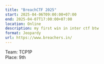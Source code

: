 ```yaml
---
title: "BreachCTF 2025"
start: 2025-04-06T09:00:00+07:00
end: 2025-04-07T17:00:00+07:00
location: Online
description: my first win in inter ctf btw
format: Jeopardy
url: https://www.breachers.in/
---
```

Team: TCP1P\
Place: 9th
